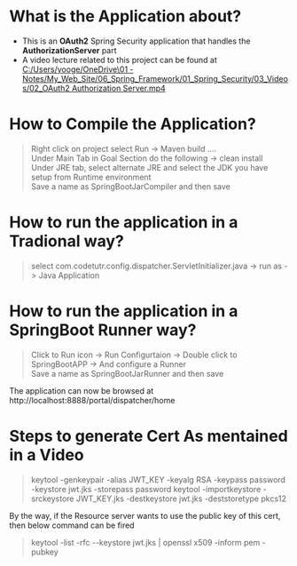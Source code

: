 # What is the Application about? </br>
- This is an <b>OAuth2</b> Spring Security application that handles the <b>AuthorizationServer</b> part
- A video lecture related to this project can be found at <a href="https://www.youtube.com/watch?v=wxebTn_a930" target="_blank">C:/Users/yooge/OneDrive\01 - Notes/My_Web_Site/06_Spring_Framework/01_Spring_Security/03_Videos/02_OAuth2 Authorization Server.mp4</a></br>

# How to Compile the Application? </br>
> Right click on project select Run -> Maven build .... </br>
> Under Main Tab in Goal Section do the following -> clean install </br>
> Under JRE tab, select alternate JRE and select the JDK you have setup from Runtime environment </br>
> Save a name as SpringBootJarCompiler and then save </br>

# How to run the application in a Tradional way? </br>
> select com.codetutr.config.dispatcher.ServletInitializer.java -> run as -> Java Application </br>

# How to run the application in a SpringBoot Runner way? </br>
> Click to Run icon -> Run Configurtaion -> Double click to SpringBootAPP -> And configure a Runner </br>
> Save a name as SpringBootJarRunner and then save </br>

The application can now be browsed at http://localhost:8888/portal/dispatcher/home </br>

# Steps to generate Cert As mentained in a Video </br>
> keytool -genkeypair -alias JWT_KEY -keyalg RSA -keypass password -keystore jwt.jks -storepass password
> keytool -importkeystore -srckeystore JWT_KEY.jks -destkeystore jwt.jks -deststoretype pkcs12 </br>

By the way, if the Resource server wants to use the public key of this cert, then below command can be fired </br>

> keytool -list -rfc --keystore jwt.jks | openssl x509 -inform pem -pubkey








